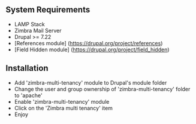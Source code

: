 
## System Requirements
* LAMP Stack
* Zimbra Mail Server
* Drupal >= 7.22
* [References module] (https://drupal.org/project/references)
* [Field Hidden module] (https://drupal.org/project/field_hidden)


## Installation
* Add 'zimbra-multi-tenancy' module to Drupal's module folder
* Change the user and group ownership of 'zimbra-multi-tenancy' folder to 'apache'
* Enable 'zimbra-multi-tenancy' module
* Click on the 'Zimbra multi tenancy' item
* Enjoy

